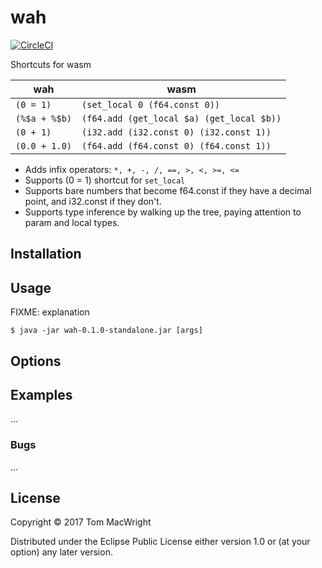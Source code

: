 # wah

[![CircleCI](https://circleci.com/gh/tmcw/wah.svg?style=shield)](https://circleci.com/gh/tmcw/wah)

Shortcuts for wasm

| wah       | wasm                                      |
|---------------|-------------------------------------------|
| `(0 = 1)`     | `(set_local 0 (f64.const 0))`             |
| `(%$a + %$b)` | `(f64.add (get_local $a) (get_local $b))` |
| `(0 + 1)` | `(i32.add (i32.const 0) (i32.const 1))` |
| `(0.0 + 1.0)` | `(f64.add (f64.const 0) (f64.const 1))` |

* Adds infix operators: `*, +, -, /, ==, >, <, >=, <=`
* Supports (0 = 1) shortcut for `set_local`
* Supports bare numbers that become f64.const if they have a decimal point, and
  i32.const if they don't.
* Supports type inference by walking up the tree, paying attention to param
  and local types.

## Installation


## Usage

FIXME: explanation

    $ java -jar wah-0.1.0-standalone.jar [args]

## Options

## Examples

...

### Bugs

...

## License

Copyright © 2017 Tom MacWright

Distributed under the Eclipse Public License either version 1.0 or (at
your option) any later version.
